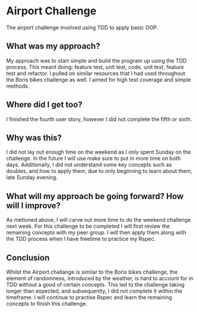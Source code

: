 # Airport Challenge

The airport challenge involved using TDD to apply basic OOP.

## What was my approach?

My approach was to start simple and build the program up using the TDD process. This meant doing: feature test, unit test, code, unit test, feature test and refactor. I pulled on similar resources that I had used throughout the Boris bikes challenge as well. I aimed for high test coverage and simple methods. 

## Where did I get too?

I finished the fourth user story, however I did not complete the fifth or sixth.

## Why was this?

I did not lay out enough time on the weekend as I only spent Sunday on the challenge. In the future I will use make sure to put in more time on both days. Additionally, I did not understand some key concepts such as doubles, and how to apply them, due to only beginning to learn about them, late Sunday evening.

## What will my approach be going forward? How will I improve?

As metioned above, I will carve out more time to do the weekend challenge next week. For this challenge to be completed I will first review the remaining concepts with my peer group. I will then apply them along with the TDD process when I have freetime to practice my Rspec.

## Conclusion

Whilst the Airport challange is similar to the Boris bikes challenge, the element of randomness, introduced by the weather, is hard to account for in TDD without a good of certain concepts. This led to the challenge taking longer than expected, and subsequently, I did not complete it within the timeframe. I will continue to practise Rspec and learn the remaining concepts to finish this challenge.
